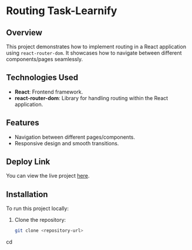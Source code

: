 # Routing Task-Learnify

## Overview
This project demonstrates how to implement routing in a React application using `react-router-dom`. It showcases how to navigate between different components/pages seamlessly.

## Technologies Used
- **React**: Frontend framework.
- **react-router-dom**: Library for handling routing within the React application.

## Features
- Navigation between different pages/components.
- Responsive design and smooth transitions.

## Deploy Link

You can view the live project [here](https://learnify-task23.vercel.app/).

## Installation
To run this project locally:
1. Clone the repository:
   ```bash
   git clone <repository-url>
cd <project-name>
